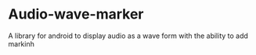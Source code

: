 # Audio-wave-marker
A library for android to  display audio as a wave form with the ability to add markinh
